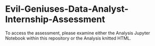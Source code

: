 # Evil-Geniuses-Data-Analyst-Internship-Assessment
To access the assessment, please examine either the Analysis Jupyter Notebook within this repository or the Analysis knitted HTML.
